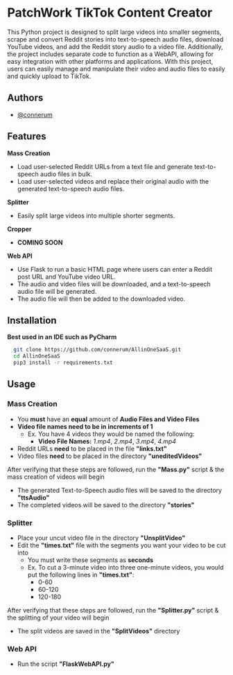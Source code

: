 
# PatchWork TikTok Content Creator

This Python project is designed to split large videos into smaller segments, scrape and convert Reddit stories into text-to-speech audio files, download YouTube videos, and add the Reddit story audio to a video file. Additionally, the project includes separate code to function as a WebAPI, allowing for easy integration with other platforms and applications. With this project, users can easily manage and manipulate their video and audio files to easily and quickly upload to TikTok.




## Authors

- [@connerum](https://github.com/connerum)


## Features

**Mass Creation**
- Load user-selected Reddit URLs from a text file and generate text-to-speech audio files in bulk.
- Load user-selected videos and replace their original audio with the generated text-to-speech audio files.

**Splitter**
- Easily split large videos into multiple shorter segments.

**Cropper**
- **COMING SOON** <!-- Center and crop videos to fit TikTok's dimensions. -->

**Web API**
- Use Flask to run a basic HTML page where users can enter a Reddit post URL and YouTube video URL.
- The audio and video files will be downloaded, and a text-to-speech audio file will be generated.
- The audio file will then be added to the downloaded video.


## Installation

**Best used in an IDE such as PyCharm**

```bash
  git clone https://github.com/connerum/AllinOneSaaS.git
  cd AllinOneSaaS
  pip3 install -r requirements.txt
```
    
## Usage

### **Mass Creation**
- You **must** have an **equal** amount of **Audio Files and Video Files**
- **Video file names need to be in increments of 1**
    - Ex. You have 4 videos they would be named the following:
        - **Video File Names:** *1.mp4*, *2.mp4*, *3.mp4*, *4.mp4*
- Reddit URLs **need** to be placed in the file **"links.txt"**
- Video files **need** to be placed in the directory **"uneditedVideos"**

After verifying that these steps are followed, run the **"Mass.py"** script & the mass creation of videos will begin

- The generated Text-to-Speech audio files will be saved to the directory **"ttsAudio"**
- The completed videos will be saved to the directory **"stories"**


### **Splitter**
- Place your uncut video file in the directory **"UnsplitVideo"**
- Edit the **"times.txt"** file with the segments you want your video to be cut into
    - You must write these segments as **seconds**
    - Ex. To cut a 3-minute video into three one-minute videos, you would put the following lines in **"times.txt"**:
        - 0-60
        - 60-120
        - 120-180

After verifying that these steps are followed, run the **"Splitter.py"** script & the splitting of your video will begin

- The split videos are saved in the **"SplitVideos"** directory


### **Web API**
- Run the script **"FlaskWebAPI.py"**
